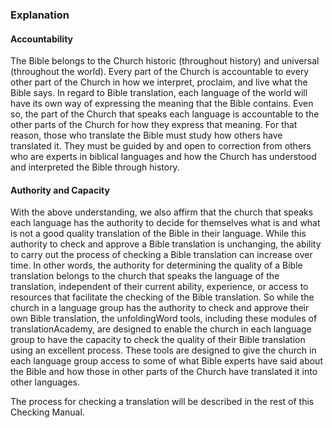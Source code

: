 
### Explanation

#### Accountability

The Bible belongs to the Church historic (throughout history) and universal (throughout the world). Every part of the Church is accountable to every other part of the Church in how we interpret, proclaim, and live what the Bible says. In regard to Bible translation, each language of the world will have its own way of expressing the meaning that the Bible contains. Even so, the part of the Church that speaks each language is accountable to the other parts of the Church for how they express that meaning. For that reason, those who translate the Bible must study how others have translated it. They must be guided by and open to correction from others who are experts in biblical languages and how the Church has understood and interpreted the Bible through history.  

#### Authority and Capacity

With the above understanding, we also affirm that the church that speaks each language has the authority to decide for themselves what is and what is not a good quality translation of the Bible in their language. While this authority to check and approve a Bible translation is unchanging, the ability to carry out the process of checking a Bible translation can increase over time. In other words, the authority for determining the quality of a Bible translation belongs to the church that speaks the language of the translation, independent of their current ability, experience, or access to resources that facilitate the checking of the Bible translation. So while the church in a language group has the authority to check and approve their own Bible translation, the unfoldingWord tools, including these modules of translationAcademy, are designed to enable the church in each language group to have the capacity to check the quality of their Bible translation using an excellent process. These tools are designed to give the church in each language group access to some of what Bible experts have said about the Bible and how those in other parts of the Church have translated it into other languages.

The process for checking a translation will be described in the rest of this Checking Manual.